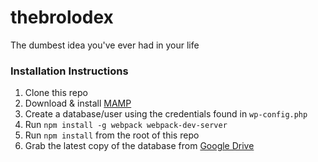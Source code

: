 # thebrolodex
The dumbest idea you've ever had in your life

### Installation Instructions
1. Clone this repo
1. Download & install [MAMP](https://www.mamp.info/en/)
1. Create a database/user using the credentials found in `wp-config.php`
1. Run `npm install -g webpack webpack-dev-server`
1. Run `npm install` from the root of this repo
1. Grab the latest copy of the database from [Google Drive](https://drive.google.com/open?id=0BzQNKamu4I98T0N1ZHJIeDBybHc)
